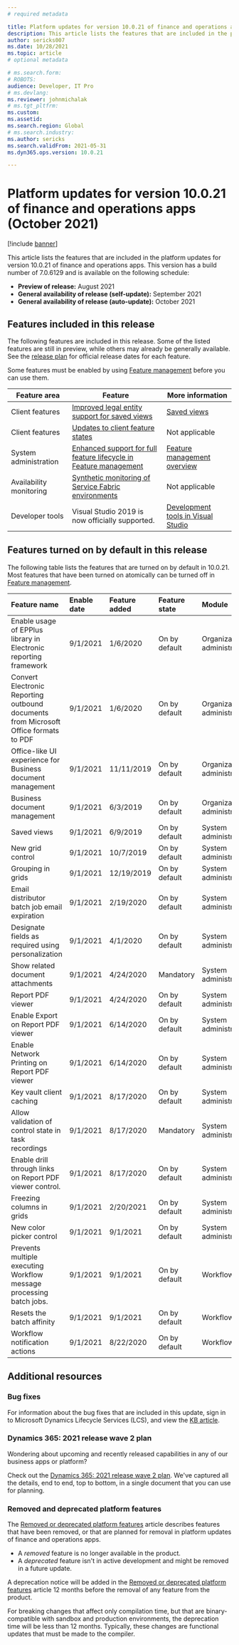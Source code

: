 ```yaml
---
# required metadata

title: Platform updates for version 10.0.21 of finance and operations apps (October 2021)
description: This article lists the features that are included in the platform updates for version 10.0.21 of finance and operations apps.
author: sericks007
ms.date: 10/28/2021
ms.topic: article
# optional metadata

# ms.search.form: 
# ROBOTS: 
audience: Developer, IT Pro
# ms.devlang: 
ms.reviewer: johnmichalak
# ms.tgt_pltfrm: 
ms.custom: 
ms.assetid:
ms.search.region: Global
# ms.search.industry: 
ms.author: sericks
ms.search.validFrom: 2021-05-31
ms.dyn365.ops.version: 10.0.21

---
```

# Platform updates for version 10.0.21 of finance and operations apps (October 2021)

[!include [banner](../includes/banner.md)]

This article lists the features that are included in the platform updates for version 10.0.21 of finance and operations apps. This version has a build number of 7.0.6129 and is available on the following schedule:

- **Preview of release:** August 2021
- **General availability of release (self-update):** September 2021
- **General availability of release (auto-update):** October 2021

## Features included in this release

The following features are included in this release. Some of the listed features are still in preview, while others may already be generally available. See the [release plan](/dynamics365-release-plan/2021wave2/finance-operations/finance-operations-crossapp-capabilities/planned-features) for official release dates for each feature.

Some features must be enabled by using [Feature management](../../fin-ops/get-started/feature-management/feature-management-overview.md) before you can use them.

| Feature area   | Feature                                                  | More information                                                                    |
|----------------|----------------------------------------------------------|-------------------------------------------------------------------------------------|
| Client features | [Improved legal entity support for saved views](/dynamics365-release-plan/2021wave2/finance-operations/finance-operations-crossapp-capabilities/improved-legal-entity-support-saved-views)  | [Saved views](../../fin-ops/get-started/saved-views.md) |
| Client features | [Updates to client feature states](/dynamics365-release-plan/2021wave2/finance-operations/finance-operations-crossapp-capabilities/updates-client-feature-states-version-10021) | Not applicable |
| System administration | [Enhanced support for full feature lifecycle in Feature management](/dynamics365-release-plan/2021wave2/finance-operations/finance-operations-crossapp-capabilities/enhanced-support-full-feature-lifecycle-feature-management)| [Feature management overview](../../fin-ops/get-started/feature-management/feature-management-overview.md) |
| Availability monitoring | [Synthetic monitoring of Service Fabric environments](/dynamics365-release-plan/2021wave2/finance-operations/finance-operations-crossapp-capabilities/synthetic-monitoring-service-fabric-environments) | Not applicable | 
| Developer tools | Visual Studio 2019 is now officially supported. | [Development tools in Visual Studio](../dev-tools/development-tools-overview.md) |

## Features turned on by default in this release

The following table lists the features that are turned on by default in 10.0.21. Most features that have been turned on atomically can be turned off in [Feature management](../../fin-ops/get-started/feature-management/feature-management-overview.md).

| Feature name | Enable date | Feature added | Feature state | Module |
| :--- | :--- | :--- | :--- | :--- |
| Enable usage of EPPlus library in Electronic reporting framework | 9/1/2021 | 1/6/2020 | On by default | Organization administration |
| Convert Electronic Reporting outbound documents from Microsoft Office formats to PDF | 9/1/2021 | 1/6/2020 | On by default | Organization administration |
| Office-like UI experience for Business document management | 9/1/2021 | 11/11/2019 | On by default | Organization administration |
| Business document management | 9/1/2021 | 6/3/2019 | On by default | Organization administration |
| Saved views | 9/1/2021 | 6/9/2019 | On by default | System administration |
| New grid control | 9/1/2021 | 10/7/2019 | On by default | System administration |
| Grouping in grids | 9/1/2021 | 12/19/2019 | On by default | System administration |
| Email distributor batch job email expiration | 9/1/2021 | 2/19/2020 | On by default | System administration |
| Designate fields as required using personalization | 9/1/2021 | 4/1/2020 | On by default | System administration |
| Show related document attachments | 9/1/2021 | 4/24/2020 | Mandatory | System administration |
| Report PDF viewer | 9/1/2021 | 4/24/2020 | On by default | System administration |
| Enable Export on Report PDF viewer | 9/1/2021 | 6/14/2020 | On by default | System administration |
| Enable Network Printing on Report PDF viewer | 9/1/2021 | 6/14/2020 | On by default | System administration |
| Key vault client caching | 9/1/2021 | 8/17/2020 | On by default | System administration |
| Allow validation of control state in task recordings | 9/1/2021 | 8/17/2020 | Mandatory | System administration |
| Enable drill through links on Report PDF viewer control. | 9/1/2021 | 8/17/2020 | On by default | System administration |
| Freezing columns in grids | 9/1/2021 | 2/20/2021 | On by default | System administration |
| New color picker control | 9/1/2021 | 9/1/2021 | On by default | System administration |
| Prevents multiple executing Workflow message processing batch jobs. | 9/1/2021 | 9/1/2021 | On by default | Workflow |
| Resets the batch affinity | 9/1/2021 | 9/1/2021 | On by default | Workflow |
| Workflow notification actions | 9/1/2021 | 8/22/2020 | On by default | Workflow |

## Additional resources

### Bug fixes

For information about the bug fixes that are included in this update, sign in to Microsoft Dynamics Lifecycle Services (LCS), and view the [KB article](https://fix.lcs.dynamics.com/Issue/Details?bugId=605166).

### Dynamics 365: 2021 release wave 2 plan

Wondering about upcoming and recently released capabilities in any of our business apps or platform?

Check out the [Dynamics 365: 2021 release wave 2 plan](/dynamics365-release-plan/2021wave2/). We've captured all the details, end to end, top to bottom, in a single document that you can use for planning.

### Removed and deprecated platform features

The [Removed or deprecated platform features](../../fin-ops/get-started/removed-deprecated-features-platform-updates.md) article describes features that have been removed, or that are planned for removal in platform updates of finance and operations apps.

- A *removed* feature is no longer available in the product.
- A *deprecated* feature isn't in active development and might be removed in a future update.

A deprecation notice will be added in the [Removed or deprecated platform features](../../fin-ops/get-started/removed-deprecated-features-platform-updates.md) article 12 months before the removal of any feature from the product.

For breaking changes that affect only compilation time, but that are binary-compatible with sandbox and production environments, the deprecation time will be less than 12 months. Typically, these changes are functional updates that must be made to the compiler.


